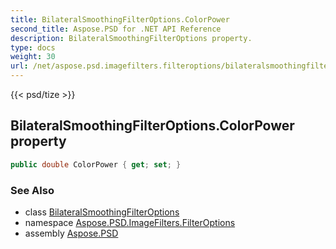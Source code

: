 ```yaml
---
title: BilateralSmoothingFilterOptions.ColorPower
second_title: Aspose.PSD for .NET API Reference
description: BilateralSmoothingFilterOptions property. 
type: docs
weight: 30
url: /net/aspose.psd.imagefilters.filteroptions/bilateralsmoothingfilteroptions/colorpower/
---
```

{{< psd/tize >}}
## BilateralSmoothingFilterOptions.ColorPower property

```csharp
public double ColorPower { get; set; }
```

### See Also

* class [BilateralSmoothingFilterOptions](../)
* namespace [Aspose.PSD.ImageFilters.FilterOptions](../../bilateralsmoothingfilteroptions/)
* assembly [Aspose.PSD](../../../)


